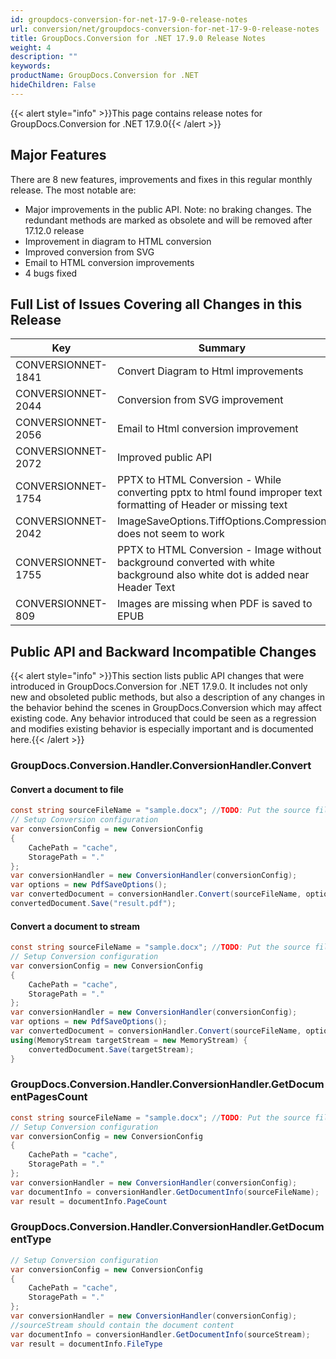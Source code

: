 ```yaml
---
id: groupdocs-conversion-for-net-17-9-0-release-notes
url: conversion/net/groupdocs-conversion-for-net-17-9-0-release-notes
title: GroupDocs.Conversion for .NET 17.9.0 Release Notes
weight: 4
description: ""
keywords: 
productName: GroupDocs.Conversion for .NET
hideChildren: False
---
```

{{< alert style="info" >}}This page contains release notes for GroupDocs.Conversion for .NET 17.9.0{{< /alert >}}

## Major Features

There are 8 new features, improvements and fixes in this regular monthly release. The most notable are:

*   Major improvements in the public API. Note: no braking changes. The redundant methods are marked as obsolete and will be removed after 17.12.0 release
*   Improvement in diagram to HTML conversion
*   Improved conversion from SVG
*   Email to HTML conversion improvements
*   4 bugs fixed  
      
    

## Full List of Issues Covering all Changes in this Release

| Key | Summary | Category |
| --- | --- | --- |
| CONVERSIONNET-1841 | Convert Diagram to Html improvements | Improvement |
| CONVERSIONNET-2044 | Conversion from SVG improvement | Improvement |
| CONVERSIONNET-2056 | Email to Html conversion improvement | Improvement |
| CONVERSIONNET-2072 | Improved public API | Improvement |
| CONVERSIONNET-1754 | PPTX to HTML Conversion - While converting pptx to html found improper text formatting of Header or missing text | Bug |
| CONVERSIONNET-2042 | ImageSaveOptions.TiffOptions.Compression does not seem to work | Bug |
| CONVERSIONNET-1755 | PPTX to HTML Conversion - Image without background converted with white background also white dot is added near Header Text | Bug |
| CONVERSIONNET-809 | Images are missing when PDF is saved to EPUB | Bug |

## Public API and Backward Incompatible Changes

{{< alert style="info" >}}This section lists public API changes that were introduced in GroupDocs.Conversion for .NET 17.9.0. It includes not only new and obsoleted public methods, but also a description of any changes in the behavior behind the scenes in GroupDocs.Conversion which may affect existing code. Any behavior introduced that could be seen as a regression and modifies existing behavior is especially important and is documented here.{{< /alert >}}

### GroupDocs.Conversion.Handler.ConversionHandler.Convert<T>

#### Convert a document to file



```csharp
const string sourceFileName = "sample.docx"; //TODO: Put the source filename here with more than 5 pages
// Setup Conversion configuration
var conversionConfig = new ConversionConfig
{
    CachePath = "cache",
    StoragePath = "."
};
var conversionHandler = new ConversionHandler(conversionConfig);
var options = new PdfSaveOptions();
var convertedDocument = conversionHandler.Convert(sourceFileName, options);
convertedDocument.Save("result.pdf");
```

#### Convert a document to stream



```csharp
const string sourceFileName = "sample.docx"; //TODO: Put the source filename here with more than 5 pages
// Setup Conversion configuration
var conversionConfig = new ConversionConfig
{
    CachePath = "cache",
    StoragePath = "."
};
var conversionHandler = new ConversionHandler(conversionConfig);
var options = new PdfSaveOptions();
var convertedDocument = conversionHandler.Convert(sourceFileName, options);
using(MemoryStream targetStream = new MemoryStream) {
    convertedDocument.Save(targetStream);
} 
```

### GroupDocs.Conversion.Handler.ConversionHandler.GetDocumentPagesCount



```csharp
const string sourceFileName = "sample.docx"; //TODO: Put the source filename here with more than 5 pages
// Setup Conversion configuration
var conversionConfig = new ConversionConfig
{
    CachePath = "cache",
    StoragePath = "."
};
var conversionHandler = new ConversionHandler(conversionConfig);
var documentInfo = conversionHandler.GetDocumentInfo(sourceFileName);
var result = documentInfo.PageCount 
```

### GroupDocs.Conversion.Handler.ConversionHandler.GetDocumentType



```csharp
// Setup Conversion configuration
var conversionConfig = new ConversionConfig
{
    CachePath = "cache",
    StoragePath = "."
};
var conversionHandler = new ConversionHandler(conversionConfig);
//sourceStream should contain the document content
var documentInfo = conversionHandler.GetDocumentInfo(sourceStream);
var result = documentInfo.FileType
```

